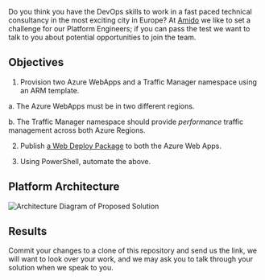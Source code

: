 Do you think you have the DevOps skills to work in a fast paced technical consultancy in the most exciting city in Europe?  At [Amido][amido] we like to set a challenge for our Platform Engineers; if you can pass the test we want to talk to you about potential opportunities to join the team.

## Objectives

 1.  Provision two Azure WebApps and a Traffic Manager namespace using an ARM template.

  a.  The Azure WebApps must be in two different regions.

  b.  The Traffic Manager namespace should provide *performance* traffic management across both Azure Regions.

 2.  Publish [a Web Deploy Package][package] to both the Azure Web Apps.

 3.  Using PowerShell, automate the above.

## Platform Architecture

 ![Architecture Diagram of Proposed Solution][diagram]

## Results

Commit your changes to a clone of this repository and send us the link, we will want to look over your work, and we may ask you to talk through your solution when we speak to you.

  [amido]: https://www.amido.com/
  [package]: Amido.PlatformEngineer.Test.zip
  [diagram]: https://cdn.rawgit.com/amido/PlatformEngineerTest-Azure/60724d1c8ecb133c28ad2a66d16dae2f8ddd996b/diagram.svg
